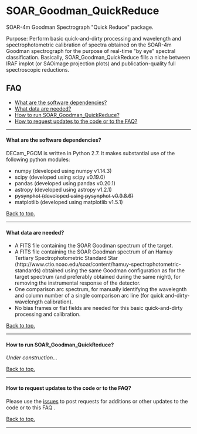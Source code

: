 # <a name="top"></a> SOAR_Goodman_QuickReduce
SOAR-4m Goodman Spectrograph "Quick Reduce" package.

Purpose: Perform basic quick-and-dirty processing and wavelength and spectrophotometric calibration of spectra obtained on the SOAR-4m Goodman spectrograph for the purpose of real-time "by eye" spectral classification.  Basically, SOAR_Goodman_QuickReduce fills a niche between IRAF implot (or SAOimage projection plots) and publication-quality full spectroscopic reductions.

## FAQ

* [What are the software dependencies?](#dependencies)
* [What data are needed?](#data)
* [How to run SOAR_Goodman_QuickReduce?](#howtorun)
* [How to request updates to the code or to the FAQ?](#requests)

----------------------------------------------------------------------

#### <a name="dependencies"></a>What are the software dependencies?

DECam_PGCM is written in Python 2.7.  It makes substantial use of the following python modules:
<ul>
<li> numpy (developed using numpy v1.14.3)
<li> scipy (developed using scipy v0.19.0)
<li> pandas (developed using pandas v0.20.1)
<li> astropy (developed using astropy v1.2.1)
  <li> <s>pysynphot (developed using pysynphot v0.9.8.6)</s>
<li> matplotlib (developed using matplotlib v1.5.1)
</ul>

[Back to top.](#top)

----------------------------------------------------------------------

#### <a name="data"></a>What data are needed?


<ul>
<li> A FITS file containing the SOAR Goodman spectrum of the target.
<li> A FITS file containing the SOAR Goodman spectrum of an Hamuy Tertiary Spectrophotometric Standard Star (http://www.ctio.noao.edu/soar/content/hamuy-spectrophotometric-standards) obtained using the same Goodman configuration as for the target spectrum (and preferably obtained during the same night), for removing the instrumental response of the detector.
<li> One comparison arc spectrum, for manually identifying the wavelegnth and column number of a single comparison arc line (for quick and-dirty-wavelength calibration).
<li> No bias frames or flat fields are needed for this basic quick-and-dirty processing and calibration.
</ul>

[Back to top.](#top)

----------------------------------------------------------------------

#### <a name="howtorun"></a>How to run SOAR_Goodman_QuickReduce?

*Under construction...*

[Back to top.](#top)

----------------------------------------------------------------------

#### <a name="requests"></a>How to request updates to the code or to the FAQ?

Please use the [issues](https://github.com/DouglasLeeTucker/SOAR_Goodman_QuickReduce/issues) to post requests for additions or other updates
to the code or to this FAQ .

[Back to top.](#top)

----------------------------------------------------------------------
